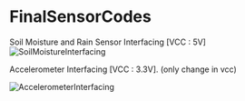# FinalSensorCodes
Soil Moisture and Rain Sensor Interfacing [VCC : 5V]
![SoilMoistureInterfacing](https://user-images.githubusercontent.com/47277153/170809213-e0fb9192-a4b0-45f4-a462-c117dbf5d9ba.png)


Accelerometer Interfacing [VCC : 3.3V]. (only change in vcc)


![AccelerometerInterfacing](https://user-images.githubusercontent.com/47277153/170820400-d3c425dd-ffbd-46f2-acac-c50dd3b0722a.png)
